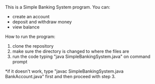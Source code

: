 This is a Simple Banking System program.
You can:
- create an account
- deposit and withdraw money
- view balance

How to run the program:
1. clone the repository
2. make sure the directory is changed to where the files are
3. run the code typing "java SimpleBankingSystem.java" on command prompt

*if it doesn't work, type "javac SimpleBankingSystem.java BankAccount.java" first and then proceed with step 3.

